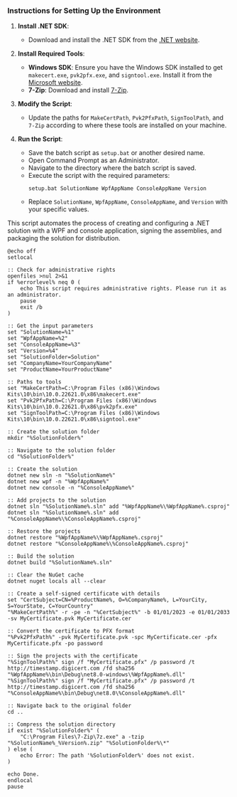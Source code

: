### Instructions for Setting Up the Environment

1. **Install .NET SDK**:
   - Download and install the .NET SDK from the [.NET website](https://dotnet.microsoft.com/download).

2. **Install Required Tools**:
   - **Windows SDK**: Ensure you have the Windows SDK installed to get `makecert.exe`, `pvk2pfx.exe`, and `signtool.exe`. Install it from the [Microsoft website](https://developer.microsoft.com/en-us/windows/downloads/windows-sdk/).
   - **7-Zip**: Download and install [7-Zip](https://www.7-zip.org/).

3. **Modify the Script**:
   - Update the paths for `MakeCertPath`, `Pvk2PfxPath`, `SignToolPath`, and `7-Zip` according to where these tools are installed on your machine.

4. **Run the Script**:
   - Save the batch script as `setup.bat` or another desired name.
   - Open Command Prompt as an Administrator.
   - Navigate to the directory where the batch script is saved.
   - Execute the script with the required parameters:
     ```batch
     setup.bat SolutionName WpfAppName ConsoleAppName Version
     ```
   - Replace `SolutionName`, `WpfAppName`, `ConsoleAppName`, and `Version` with your specific values.

This script automates the process of creating and configuring a .NET solution with a WPF and console application, signing the assemblies, and packaging the solution for distribution.

```batch
@echo off
setlocal

:: Check for administrative rights
openfiles >nul 2>&1
if %errorlevel% neq 0 (
    echo This script requires administrative rights. Please run it as an administrator.
    pause
    exit /b
)

:: Get the input parameters
set "SolutionName=%1"
set "WpfAppName=%2"
set "ConsoleAppName=%3"
set "Version=%4"
set "SolutionFolder=Solution"
set "CompanyName=YourCompanyName"
set "ProductName=YourProductName"

:: Paths to tools
set "MakeCertPath=C:\Program Files (x86)\Windows Kits\10\bin\10.0.22621.0\x86\makecert.exe"
set "Pvk2PfxPath=C:\Program Files (x86)\Windows Kits\10\bin\10.0.22621.0\x86\pvk2pfx.exe"
set "SignToolPath=C:\Program Files (x86)\Windows Kits\10\bin\10.0.22621.0\x86\signtool.exe"

:: Create the solution folder
mkdir "%SolutionFolder%"

:: Navigate to the solution folder
cd "%SolutionFolder%"

:: Create the solution
dotnet new sln -n "%SolutionName%"
dotnet new wpf -n "%WpfAppName%"
dotnet new console -n "%ConsoleAppName%"

:: Add projects to the solution
dotnet sln "%SolutionName%.sln" add "%WpfAppName%\%WpfAppName%.csproj"
dotnet sln "%SolutionName%.sln" add "%ConsoleAppName%\%ConsoleAppName%.csproj"

:: Restore the projects
dotnet restore "%WpfAppName%\%WpfAppName%.csproj"
dotnet restore "%ConsoleAppName%\%ConsoleAppName%.csproj"

:: Build the solution
dotnet build "%SolutionName%.sln"

:: Clear the NuGet cache
dotnet nuget locals all --clear

:: Create a self-signed certificate with details
set "CertSubject=CN=%ProductName%, O=%CompanyName%, L=YourCity, S=YourState, C=YourCountry"
"%MakeCertPath%" -r -pe -n "%CertSubject%" -b 01/01/2023 -e 01/01/2033 -sv MyCertificate.pvk MyCertificate.cer

:: Convert the certificate to PFX format
"%Pvk2PfxPath%" -pvk MyCertificate.pvk -spc MyCertificate.cer -pfx MyCertificate.pfx -po password

:: Sign the projects with the certificate
"%SignToolPath%" sign /f "MyCertificate.pfx" /p password /t http://timestamp.digicert.com /fd sha256 "%WpfAppName%\bin\Debug\net8.0-windows\%WpfAppName%.dll"
"%SignToolPath%" sign /f "MyCertificate.pfx" /p password /t http://timestamp.digicert.com /fd sha256 "%ConsoleAppName%\bin\Debug\net8.0\%ConsoleAppName%.dll"

:: Navigate back to the original folder
cd ..

:: Compress the solution directory
if exist "%SolutionFolder%" (
    "C:\Program Files\7-Zip\7z.exe" a -tzip "%SolutionName%_%Version%.zip" "%SolutionFolder%\*"
) else (
    echo Error: The path '%SolutionFolder%' does not exist.
)

echo Done.
endlocal
pause
```
